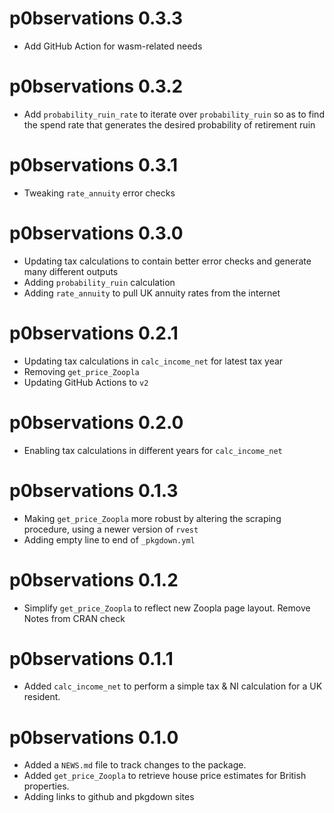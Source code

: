 # p0bservations 0.3.3

-   Add GitHub Action for wasm-related needs

# p0bservations 0.3.2

-   Add `probability_ruin_rate` to iterate over `probability_ruin` so as to find the spend rate that generates the desired probability of retirement ruin

# p0bservations 0.3.1

-   Tweaking `rate_annuity` error checks

# p0bservations 0.3.0

-   Updating tax calculations to contain better error checks and generate many different outputs
-   Adding `probability_ruin` calculation
-   Adding `rate_annuity` to pull UK annuity rates from the internet

# p0bservations 0.2.1

-   Updating tax calculations in `calc_income_net` for latest tax year
-   Removing `get_price_Zoopla`
-   Updating GitHub Actions to `v2`

# p0bservations 0.2.0

-   Enabling tax calculations in different years for `calc_income_net`

# p0bservations 0.1.3

-   Making `get_price_Zoopla` more robust by altering the scraping procedure, using a newer version of `rvest`
-   Adding empty line to end of `_pkgdown.yml`

# p0bservations 0.1.2

-   Simplify `get_price_Zoopla` to reflect new Zoopla page layout. Remove Notes from CRAN check

# p0bservations 0.1.1

-   Added `calc_income_net` to perform a simple tax & NI calculation for a UK resident.

# p0bservations 0.1.0

-   Added a `NEWS.md` file to track changes to the package.
-   Added `get_price_Zoopla` to retrieve house price estimates for British properties.
-   Adding links to github and pkgdown sites

